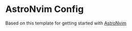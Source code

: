 # AstroNvim Config

Based on this template for getting started with [AstroNvim](https://github.com/AstroNvim/AstroNvim)
